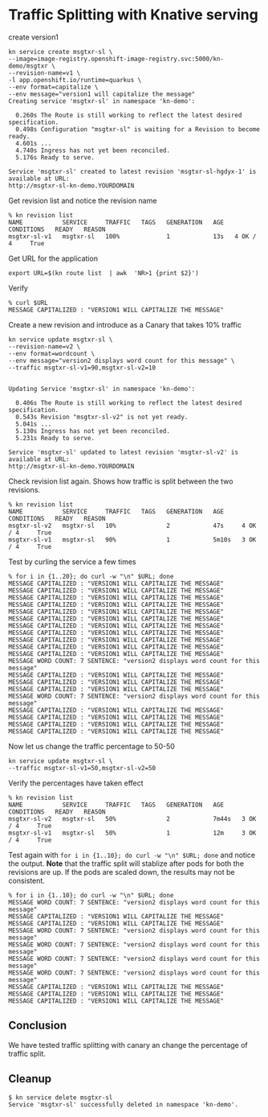 
# Traffic Splitting with Knative serving

create version1
```
kn service create msgtxr-sl \
--image=image-registry.openshift-image-registry.svc:5000/kn-demo/msgtxr \
--revision-name=v1 \
-l app.openshift.io/runtime=quarkus \
--env format=capitalize \
--env message="version1 will capitalize the message"
Creating service 'msgtxr-sl' in namespace 'kn-demo':

  0.260s The Route is still working to reflect the latest desired specification.
  0.498s Configuration "msgtxr-sl" is waiting for a Revision to become ready.
  4.601s ...
  4.740s Ingress has not yet been reconciled.
  5.176s Ready to serve.

Service 'msgtxr-sl' created to latest revision 'msgtxr-sl-hgdyx-1' is available at URL:
http://msgtxr-sl-kn-demo.YOURDOMAIN
```
Get revision list and notice the revision name

```
% kn revision list
NAME           SERVICE     TRAFFIC   TAGS   GENERATION   AGE   CONDITIONS   READY   REASON
msgtxr-sl-v1   msgtxr-sl   100%             1            13s   4 OK / 4     True
```

Get URL for the application

```
export URL=$(kn route list  | awk  'NR>1 {print $2}')
```
Verify

```
% curl $URL
MESSAGE CAPITALIZED : "VERSION1 WILL CAPITALIZE THE MESSAGE"
```

Create a new revision and introduce as a Canary that takes 10% traffic

```
kn service update msgtxr-sl \
--revision-name=v2 \
--env format=wordcount \
--env message="version2 displays word count for this message" \
--traffic msgtxr-sl-v1=90,msgtxr-sl-v2=10


Updating Service 'msgtxr-sl' in namespace 'kn-demo':

  0.406s The Route is still working to reflect the latest desired specification.
  0.543s Revision "msgtxr-sl-v2" is not yet ready.
  5.041s ...
  5.130s Ingress has not yet been reconciled.
  5.231s Ready to serve.

Service 'msgtxr-sl' updated to latest revision 'msgtxr-sl-v2' is available at URL:
http://msgtxr-sl-kn-demo.YOURDOMAIN
```

Check revision list again. Shows how traffic is split between the two revisions.

```
% kn revision list
NAME           SERVICE     TRAFFIC   TAGS   GENERATION   AGE     CONDITIONS   READY   REASON
msgtxr-sl-v2   msgtxr-sl   10%              2            47s     4 OK / 4     True    
msgtxr-sl-v1   msgtxr-sl   90%              1            5m10s   3 OK / 4     True 
```

Test by curling the service a few times  
```
% for i in {1..20}; do curl -w "\n" $URL; done
MESSAGE CAPITALIZED : "VERSION1 WILL CAPITALIZE THE MESSAGE"
MESSAGE CAPITALIZED : "VERSION1 WILL CAPITALIZE THE MESSAGE"
MESSAGE CAPITALIZED : "VERSION1 WILL CAPITALIZE THE MESSAGE"
MESSAGE CAPITALIZED : "VERSION1 WILL CAPITALIZE THE MESSAGE"
MESSAGE CAPITALIZED : "VERSION1 WILL CAPITALIZE THE MESSAGE"
MESSAGE CAPITALIZED : "VERSION1 WILL CAPITALIZE THE MESSAGE"
MESSAGE CAPITALIZED : "VERSION1 WILL CAPITALIZE THE MESSAGE"
MESSAGE CAPITALIZED : "VERSION1 WILL CAPITALIZE THE MESSAGE"
MESSAGE CAPITALIZED : "VERSION1 WILL CAPITALIZE THE MESSAGE"
MESSAGE CAPITALIZED : "VERSION1 WILL CAPITALIZE THE MESSAGE"
MESSAGE CAPITALIZED : "VERSION1 WILL CAPITALIZE THE MESSAGE"
MESSAGE WORD COUNT: 7 SENTENCE: "version2 displays word count for this message"
MESSAGE CAPITALIZED : "VERSION1 WILL CAPITALIZE THE MESSAGE"
MESSAGE CAPITALIZED : "VERSION1 WILL CAPITALIZE THE MESSAGE"
MESSAGE CAPITALIZED : "VERSION1 WILL CAPITALIZE THE MESSAGE"
MESSAGE WORD COUNT: 7 SENTENCE: "version2 displays word count for this message"
MESSAGE CAPITALIZED : "VERSION1 WILL CAPITALIZE THE MESSAGE"
MESSAGE CAPITALIZED : "VERSION1 WILL CAPITALIZE THE MESSAGE"
MESSAGE CAPITALIZED : "VERSION1 WILL CAPITALIZE THE MESSAGE"
MESSAGE CAPITALIZED : "VERSION1 WILL CAPITALIZE THE MESSAGE"
```

Now let us change the traffic percentage to 50-50

```
kn service update msgtxr-sl \
--traffic msgtxr-sl-v1=50,msgtxr-sl-v2=50
```

Verify the percentages have taken effect
```
% kn revision list
NAME           SERVICE     TRAFFIC   TAGS   GENERATION   AGE     CONDITIONS   READY   REASON
msgtxr-sl-v2   msgtxr-sl   50%              2            7m44s   3 OK / 4     True    
msgtxr-sl-v1   msgtxr-sl   50%              1            12m     3 OK / 4     True
```

Test again with `for i in {1..10}; do curl -w "\n" $URL; done` and notice the output. 
**Note** that the traffic split will stablize after pods for both the revisions are up. If the pods are scaled down, the results may not be consistent. 

```
% for i in {1..10}; do curl -w "\n" $URL; done
MESSAGE WORD COUNT: 7 SENTENCE: "version2 displays word count for this message"
MESSAGE CAPITALIZED : "VERSION1 WILL CAPITALIZE THE MESSAGE"
MESSAGE CAPITALIZED : "VERSION1 WILL CAPITALIZE THE MESSAGE"
MESSAGE WORD COUNT: 7 SENTENCE: "version2 displays word count for this message"
MESSAGE WORD COUNT: 7 SENTENCE: "version2 displays word count for this message"
MESSAGE WORD COUNT: 7 SENTENCE: "version2 displays word count for this message"
MESSAGE WORD COUNT: 7 SENTENCE: "version2 displays word count for this message"
MESSAGE CAPITALIZED : "VERSION1 WILL CAPITALIZE THE MESSAGE"
MESSAGE CAPITALIZED : "VERSION1 WILL CAPITALIZE THE MESSAGE"
MESSAGE CAPITALIZED : "VERSION1 WILL CAPITALIZE THE MESSAGE"
```

## Conclusion
We have tested traffic splitting with canary an change the percentage of traffic split. 

## Cleanup

```
$ kn service delete msgtxr-sl
Service 'msgtxr-sl' successfully deleted in namespace 'kn-demo'.
```



